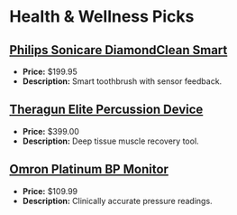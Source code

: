 # Health & Wellness Picks

## [Philips Sonicare DiamondClean Smart](https://www.amazon.com/dp/B07RFX7QY7?tag=mychanneld-20)
- **Price:** $199.95
- **Description:** Smart toothbrush with sensor feedback.

## [Theragun Elite Percussion Device](https://www.amazon.com/dp/B07N8YGR7R?tag=mychanneld-20)
- **Price:** $399.00
- **Description:** Deep tissue muscle recovery tool.

## [Omron Platinum BP Monitor](https://www.amazon.com/dp/B07RL8Z3ZG?tag=mychanneld-20)
- **Price:** $109.99
- **Description:** Clinically accurate pressure readings.

